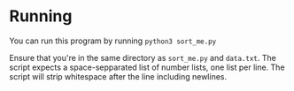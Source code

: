 # Running

You can run this program by running `python3 sort_me.py`

Ensure that you're in the same directory as `sort_me.py` and `data.txt`. The script expects a space-sepparated list of number lists, one list per line. The script will strip whitespace after the line including newlines.

